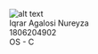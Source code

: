 ![alt text](https://lh3.googleusercontent.com/a-/AOh14GiOlWEcuR5b9BqwuGX9Z2e22ZodqnFJPMGvqP1kIg=s96-cc-rg)<br>
Iqrar Agalosi Nureyza<br>
1806204902<br>
OS - C
